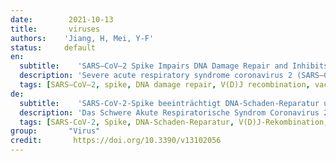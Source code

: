 ```yaml
---
date:        2021-10-13
title:       viruses
authors:    'Jiang, H, Mei, Y-F'
status:     default
en:
  subtitle:    'SARS–CoV–2 Spike Impairs DNA Damage Repair and Inhibits V(D)J Recombination In Vitro'
  description: 'Severe acute respiratory syndrome coronavirus 2 (SARS–CoV–2) has led to the coronavirus disease 2019 (COVID–19) pandemic, severely affecting public health and the global economy. Adaptive immunity plays a crucial role in fighting against SARS–CoV–2 infection and directly influences the clinical outcomes of patients. Clinical studies have indicated that patients with severe COVID–19 exhibit delayed and weak adaptive immune responses; however, the mechanism by which SARS–CoV–2 impedes adaptive immunity remains unclear. Here, by using an in vitro cell line, we report that the SARS–CoV–2 spike protein significantly inhibits DNA damage repair, which is required for effective V(D)J recombination in adaptive immunity. Mechanistically, we found that the spike protein localizes in the nucleus and inhibits DNA damage repair by impeding key DNA repair protein BRCA1 and 53BP1 recruitment to the damage site. Our findings reveal a potential molecular mechanism by which the spike protein might impede adaptive immunity and underscore the potential side effects of full-length spike-based vaccines.'
  tags: [SARS–CoV–2, spike, DNA damage repair, V(D)J recombination, vaccine]
de: 
  subtitle:    'SARS-CoV-2-Spike beeinträchtigt DNA-Schaden-Reparatur und hemmt V(D)J-Rekombination in vitro'
  description: 'Das Schwere Akute Respiratorische Syndrom Coronavirus 2 (SARS-CoV-2) hat zur Pandemie der Coronavirus-Krankheit 2019 (COVID-19) geführt und die öffentliche Gesundheit und die Weltwirtschaft schwer beeinträchtigt. Die adaptive Immunität spielt eine entscheidende Rolle bei der Bekämpfung der SARS-CoV-2-Infektion und beeinflusst direkt die klinischen Ergebnisse der Patienten. Klinische Studien haben gezeigt, dass Patienten mit schweren COVID-19-Infektionen eine verzögerte und schwache adaptive Immunantwort zeigen. Der Mechanismus, durch den SARS-CoV-2 die adaptive Immunität behindert, ist jedoch noch unklar. Mit Hilfe einer In-vitro-Zelllinie berichten wir, dass das SARS-CoV-2-Spike-Protein die DNA-Schadensreparatur, die für eine wirksame V(D)J-Rekombination in der adaptiven Immunität erforderlich ist, erheblich hemmt. Mechanistisch gesehen haben wir herausgefunden, dass das Spike-Protein im Zellkern lokalisiert ist und die DNA-Schadensreparatur hemmt, indem es die Rekrutierung der wichtigen DNA-Reparaturproteine BRCA1 und 53BP1 an der Schadensstelle behindert. Unsere Ergebnisse zeigen einen potenziellen molekularen Mechanismus auf, durch den das Spike-Protein die adaptive Immunität behindern könnte, und unterstreichen die potenziellen Nebenwirkungen von Impfstoffen auf Spike-Basis in voller Länge.'
  tags: [SARS-CoV-2, Spike, DNA-Schaden-Reparatur, V(D)J-Rekombination, Impfstoff]
group:       "Virus"
credit:       https://doi.org/10.3390/v13102056
---
```

<object data="{{ page.link }}" style='height:calc(100vh - 400px); width: 100%' type='application/pdf'></object>
